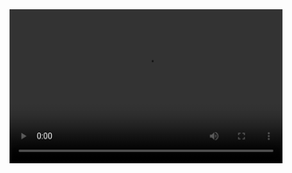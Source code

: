 <video width="480" height="272" controls>
<source src="https://zrr.kr/tqB0" type="video/mp4">
</video>
